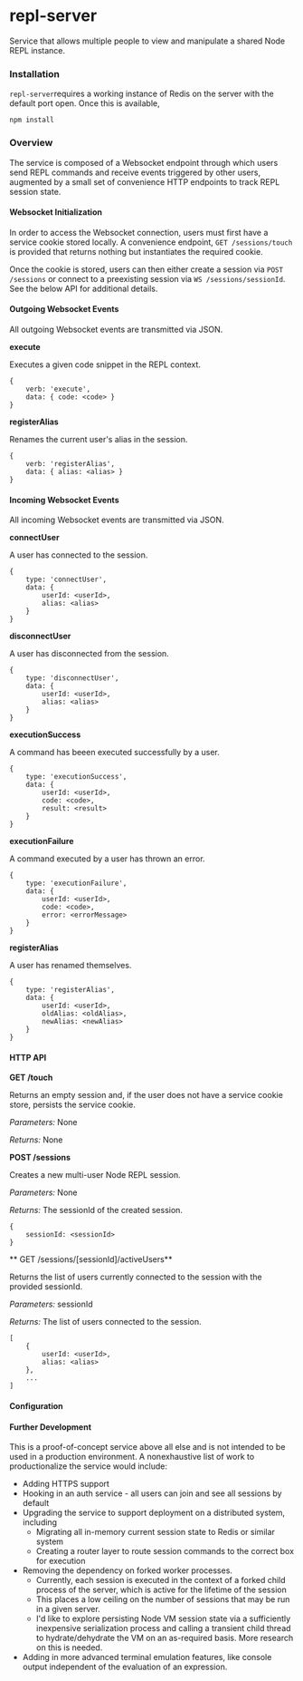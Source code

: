 # repl-server

Service that allows multiple people to view and manipulate a shared Node REPL instance.

### Installation

`repl-server`requires a working instance of Redis on the server with the default port open. Once this is available, 

```
npm install
```

### Overview

The service is composed of a Websocket endpoint through which users send REPL commands and receive events triggered by other users, augmented by a small set of convenience HTTP endpoints to track REPL session state.

#### Websocket Initialization

In order to access the Websocket connection, users must first have a service cookie stored locally. A convenience endpoint, `GET /sessions/touch` is provided that returns nothing but instantiates the required cookie.

Once the cookie is stored, users can then either create a session via `POST /sessions` or connect to a preexisting session via `WS /sessions/sessionId`. See the below API for additional details.

#### Outgoing Websocket Events

All outgoing Websocket events are transmitted via JSON.

**execute**

Executes a given code snippet in the REPL context.

```
{
    verb: 'execute',
    data: { code: <code> }
}
```

**registerAlias**

Renames the current user's alias in the session.

```
{
    verb: 'registerAlias',
    data: { alias: <alias> }
}
```

#### Incoming Websocket Events

All incoming Websocket events are transmitted via JSON.

**connectUser**

A user has connected to the session.

```
{
    type: 'connectUser',
    data: {
        userId: <userId>,
        alias: <alias>
    }
}
```

**disconnectUser**

A user has disconnected from the session.

```
{
    type: 'disconnectUser',
    data: {
        userId: <userId>,
        alias: <alias>
    }
}
```

**executionSuccess**

A command has beeen executed successfully by a user.

```
{
    type: 'executionSuccess',
    data: {
        userId: <userId>,
        code: <code>,
        result: <result>
    }
}
```

**executionFailure**

A command executed by a user has thrown an error.

```
{
    type: 'executionFailure',
    data: {
        userId: <userId>,
        code: <code>,
        error: <errorMessage>
    }
}
```

**registerAlias**

A user has renamed themselves.

```
{
    type: 'registerAlias',
    data: {
        userId: <userId>,
        oldAlias: <oldAlias>,
        newAlias: <newAlias>
    }
}
```


#### HTTP API

**GET /touch**

Returns an empty session and, if the user does not have a service cookie store, persists the service cookie.

*Parameters:* None

*Returns:* None


**POST /sessions**

Creates a new multi-user Node REPL session.

*Parameters:* None

*Returns:* 
The sessionId of the created session.

```
{
    sessionId: <sessionId>
}
```

** GET /sessions/[sessionId]/activeUsers**

Returns the list of users currently connected to the session with the provided sessionId.

*Parameters:* sessionId

*Returns:* The list of users connected to the session.
```
[
    {
        userId: <userId>,
        alias: <alias>    
    },
    ...
]
```
#### Configuration



#### Further Development

This is a proof-of-concept service above all else and is not intended to be used in a production environment. A nonexhaustive list of work to productionalize the service would include:

* Adding HTTPS support
* Hooking in an auth service - all users can join and see all sessions by default
* Upgrading the service to support deployment on a distributed system, including
    * Migrating all in-memory current session state to Redis or similar system
    * Creating a router layer to route session commands to the correct box for execution
* Removing the dependency on forked worker processes. 
    * Currently, each session is executed in the context of a forked child process of the server, which is active for the lifetime of the session
    * This places a low ceiling on the number of sessions that may be run in a given server.
    * I'd like to explore persisting Node VM session state via a sufficiently inexpensive serialization process and calling a transient child thread to hydrate/dehydrate the VM on an as-required basis. More research on this is needed.
* Adding in more advanced terminal emulation features, like console output independent of the evaluation of an expression.
